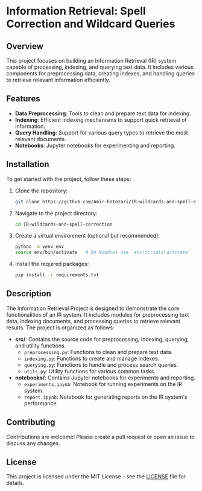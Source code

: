 # Information Retrieval: Spell Correction and Wildcard Queries

## Overview
This project focuses on building an Information Retrieval (IR) system capable of processing, indexing, and querying text data. It includes various components for preprocessing data, creating indexes, and handling queries to retrieve relevant information efficiently.

## Features
- **Data Preprocessing**: Tools to clean and prepare text data for indexing.
- **Indexing**: Efficient indexing mechanisms to support quick retrieval of information.
- **Query Handling**: Support for various query types to retrieve the most relevant documents.
- **Notebooks**: Jupyter notebooks for experimenting and reporting.

## Installation
To get started with the project, follow these steps:

1. Clone the repository:
    ```sh
    git clone https://github.com/Amir-Entezari/IR-wildcards-and-spell-correction.git
    ```
2. Navigate to the project directory:
    ```sh
    cd IR-wildcards-and-spell-correction
    ```
3. Create a virtual environment (optional but recommended):
    ```sh
    python -m venv env
    source env/bin/activate   # On Windows use `env\Scripts\activate`
    ```
4. Install the required packages:
    ```sh
    pip install -r requirements.txt
    ```

## Description
The Information Retrieval Project is designed to demonstrate the core functionalities of an IR system. It includes modules for preprocessing text data, indexing documents, and processing queries to retrieve relevant results. The project is organized as follows:

- **src/**: Contains the source code for preprocessing, indexing, querying, and utility functions.
    - `preprocessing.py`: Functions to clean and prepare text data.
    - `indexing.py`: Functions to create and manage indexes.
    - `querying.py`: Functions to handle and process search queries.
    - `utils.py`: Utility functions for various common tasks.
- **notebooks/**: Contains Jupyter notebooks for experiments and reporting.
    - `experiments.ipynb`: Notebook for running experiments on the IR system.
    - `report.ipynb`: Notebook for generating reports on the IR system's performance.


## Contributing
Contributions are welcome! Please create a pull request or open an issue to discuss any changes.

## License
This project is licensed under the MIT License - see the [LICENSE](LICENSE) file for details.
